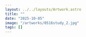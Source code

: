 ```yaml
---
layout: ../../layouts/Artwork.astro
title: ""
date: "2025-10-05"
image: "/artworks/0516study_2.jpg"
tags: []
---
```


